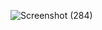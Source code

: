 

![Screenshot (284)](https://user-images.githubusercontent.com/53247977/138319850-73345d17-a449-48bd-b825-bca4834720b0.png)
